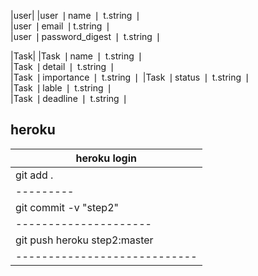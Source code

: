 |user|
|user ❘name ❘ t.string ❘  
|user ❘email ❘t.string ❘  
|user ❘password_digest ❘ t.string ❘ 

|Task|
|Task ❘name ❘ t.string ❘  
|Task ❘detail ❘ t.string ❘  
|Task ❘importance ❘ t.string ❘
|Task ❘status ❘ t.string ❘  
|Task ❘lable ❘ t.string ❘  
|Task ❘deadline ❘ t.string ❘ 

heroku 
----------
| heroku login |
| ------------ |
| git add . |
| --------- |
| git commit -v "step2" |
| --------------------- |
| git push heroku step2:master |
| ---------------------------- |
